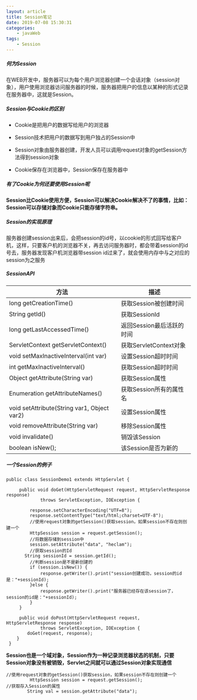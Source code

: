 ```yaml
---
layout: article
title: Session笔记
date: 2019-07-08 15:30:31
categories:
	- javaWeb
tags:
	- Session
---
```


##### 何为Session

在WEB开发中，服务器可以为每个用户浏览器创建一个会话对象（session对象），用户使用浏览器访问服务器的时候，服务器把用户的信息以某种的形式记录在服务器中，这就是Session。<!--more-->

##### Session与Cookie的区别

* Cookie是把用户的数据写给用户的浏览器

* Session技术把用户的数据写到用户独占的Session中

* Session对象由服务器创建，开发人员可以调用request对象的getSession方法得到session对象

* Cookie保存在浏览器中，Session保存在服务器中

##### 有了Cookie为何还要使用Session呢

**Session比Cookie使用方便，Session可以解决Cookie解决不了的事情，比如：Session可以存储对象而Cookie只能存储字符串。**

##### Session的实现原理

服务器创建session出来后，会把session的id号，以cookie的形式回写给客户机，这样，只要客户机的浏览器不关，再去访问服务器时，都会带着session的id号去，服务器发现客户机浏览器带session id过来了，就会使用内存中与之对应的session为之服务

##### SessionAPI

| 方法                                        | 描述                      |
| ------------------------------------------- | ------------------------- |
| long getCreationTime()                      | 获取Session被创建时间     |
| String getId()                              | 获取SessionId             |
| long getLastAccessedTime()                  | 返回Session最后活跃的时间 |
| ServletContext getServletContext()          | 获取ServletContext对象    |
| void setMaxInactiveInterval(int var)        | 设置Session超时时间       |
| int getMaxInactiveInterval()                | 获取Session超时时间       |
| Object getAttribute(String var)             | 获取Session属性           |
| Enumeration getAttributeNames()             | 获取Session所有的属性名   |
| void setAttribute(String var1, Object var2) | 设置Session属性           |
| void removeAttribute(String var)            | 移除Session属性           |
| void invalidate()                           | 销毁该Session             |
| boolean isNew();                            | 该Session是否为新的       |

##### 一个Session的例子

```
public class SessionDemo1 extends HttpServlet {
 
     public void doGet(HttpServletRequest request, HttpServletResponse response)
             throws ServletException, IOException {
 
         response.setCharacterEncoding("UTF=8");
         response.setContentType("text/html;charset=UTF-8");
         //使用request对象的getSession()获取session，如果session不存在则创建一个
         HttpSession session = request.getSession();
         //将数据存储到session中
         session.setAttribute("data", "heclam");
         //获取session的Id
       String sessionId = session.getId();
         //判断session是不是新创建的
         if (session.isNew()) {
             response.getWriter().print("session创建成功，session的id是："+sessionId);
         }else {
             response.getWriter().print("服务器已经存在该session了，session的id是："+sessionId);
         }
     }
 
     public void doPost(HttpServletRequest request, HttpServletResponse response)
             throws ServletException, IOException {
        doGet(request, response);
    }
 }
```

**Session也是一个域对象，Session作为一种记录浏览器状态的机制，只要Session对象没有被销毁，Servlet之间就可以通过Session对象实现通信**

```
//使用request对象的getSession()获取session，如果session不存在则创建一个
         HttpSession session = request.getSession();
//获取存入Session的属性
		String val = session.getAttribute("data");
```

